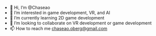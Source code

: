 - 👋 Hi, I’m @Chaseao
- 👀 I’m interested in game development, VR, and AI
- 🌱 I’m currently learning 2D game development
- 💞️ I’m looking to collaborate on VR development or game development
- 📫 How to reach me chaseao.oberg@gmail.com

<!---
Chaseao/Chaseao is a ✨ special ✨ repository because its `README.md` (this file) appears on your GitHub profile.
You can click the Preview link to take a look at your changes.
--->
